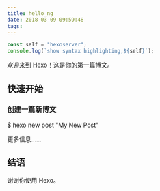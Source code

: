 ```yaml
---
title: hello_ng
date: 2018-03-09 09:59:48
tags:
---
```


```javascript
const self = "hexoserver";
console.log(`show syntax highlighting,${self}`);
```
欢迎来到 [Hexo](https://hexo.io/)！这是你的第一篇博文。

## 快速开始

### 创建一篇新博文

$ hexo new post "My New Post"

更多信息……

## 结语

谢谢你使用 Hexo。